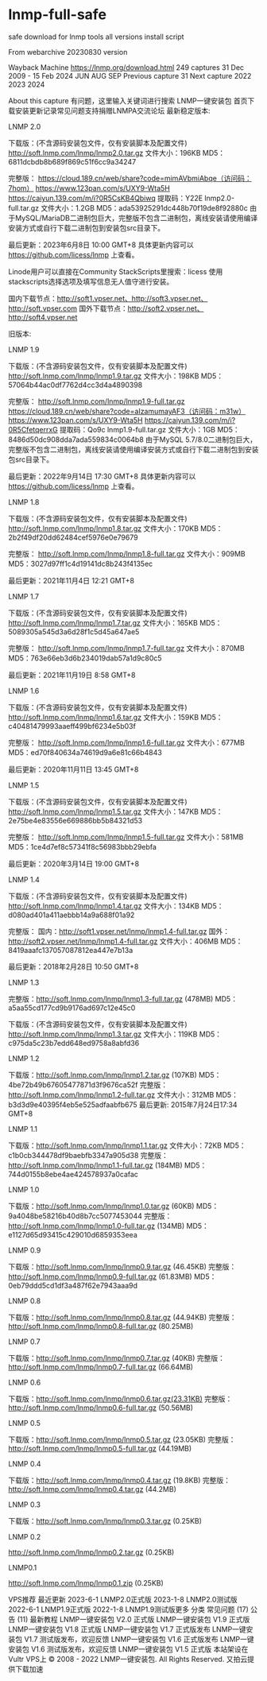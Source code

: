 # lnmp-full-safe
safe download for lnmp tools all versions install script

From  webarchive  20230830 version



Wayback Machine
https://lnmp.org/download.html
249 captures
31 Dec 2009 - 15 Feb 2024
JUN	AUG	SEP
Previous capture	31	Next capture
2022	2023	2024
  
 About this capture
有问题，这里输入关键词进行搜索
LNMP一键安装包
首页下载安装更新记录常见问题支持捐赠LNMPA交流论坛
最新稳定版本:

LNMP 2.0

下载版：(不含源码安装包文件，仅有安装脚本及配置文件)
http://soft.lnmp.com/lnmp/lnmp2.0.tar.gz
文件大小：196KB MD5：6811dcbdb8b689f869c51f6cc9a34247

完整版：
https://cloud.189.cn/web/share?code=mimAVbmiAbqe（访问码：7hom）
https://www.123pan.com/s/UXY9-Wta5H
https://caiyun.139.com/m/i?0R5CsKB4Qbiwq 提取码：Y22E
lnmp2.0-full.tar.gz 文件大小：1.2GB MD5：ada53925291dc448b70f19de8f92880c
由于MySQL/MariaDB二进制包巨大，完整版不包含二进制包，离线安装请使用编译安装方式或自行下载二进制包到安装包src目录下。

最后更新：2023年6月8日 10:00 GMT+8 具体更新内容可以 https://github.com/licess/lnmp 上查看。

Linode用户可以直接在Community StackScripts里搜索：licess 使用stackscripts选择选项及填写信息无人值守进行安装。

国内下载节点：http://soft1.vpser.net、http://soft3.vpser.net、http://soft.vpser.com
国外下载节点：http://soft2.vpser.net、http://soft4.vpser.net

旧版本:

LNMP 1.9

下载版：(不含源码安装包文件，仅有安装脚本及配置文件)
http://soft.lnmp.com/lnmp/lnmp1.9.tar.gz
文件大小：198KB MD5：57064b44ac0df7762d4cc3d4a4890398

完整版：
http://soft.lnmp.com/lnmp/lnmp1.9-full.tar.gz
https://cloud.189.cn/web/share?code=aIzamumayAF3（访问码：m31w）
https://www.123pan.com/s/UXY9-Wta5H
https://caiyun.139.com/m/i?0R5CfetqerrxG 提取码：Qo9c
lnmp1.9-full.tar.gz 文件大小：1GB MD5：8486d50dc908dda7ada559834c0064b8
由于MySQL 5.7/8.0二进制包巨大，完整版不包含二进制包，离线安装请使用编译安装方式或自行下载二进制包到安装包src目录下。

最后更新：2022年9月14日 17:30 GMT+8 具体更新内容可以 https://github.com/licess/lnmp 上查看。

LNMP 1.8

下载版：(不含源码安装包文件，仅有安装脚本及配置文件)
http://soft.lnmp.com/lnmp/lnmp1.8.tar.gz
文件大小：170KB MD5：2b2f49df20dd62484cef5976e0e79679

完整版：
http://soft.lnmp.com/lnmp/lnmp1.8-full.tar.gz
文件大小：909MB MD5：3027d97ff1c4d19141dc8b243f4135ec

最后更新：2021年11月4日 12:21 GMT+8

LNMP 1.7

下载版：(不含源码安装包文件，仅有安装脚本及配置文件)
http://soft.lnmp.com/lnmp/lnmp1.7.tar.gz
文件大小：165KB MD5：5089305a545d3a6d28f1c5d45a647ae5

完整版：
http://soft.lnmp.com/lnmp/lnmp1.7-full.tar.gz
文件大小：870MB MD5：763e66eb3d6b234019dab57a1d9c80c5

最后更新：2021年11月19日 8:58 GMT+8

LNMP 1.6

下载版：(不含源码安装包文件，仅有安装脚本及配置文件)
http://soft.lnmp.com/lnmp/lnmp1.6.tar.gz
文件大小：159KB MD5：c40481479993aaeff499bf6234e5b03f

完整版：
http://soft.lnmp.com/lnmp/lnmp1.6-full.tar.gz
文件大小：677MB MD5：ed70f840634a74619d9a6e81c66b4843

最后更新：2020年11月11日 13:45 GMT+8

LNMP 1.5

下载版：(不含源码安装包文件，仅有安装脚本及配置文件)
http://soft.lnmp.com/lnmp/lnmp1.5.tar.gz
文件大小：147KB MD5：2e75be4e83556e669886bb5b84321d53

完整版：
http://soft.lnmp.com/lnmp/lnmp1.5-full.tar.gz
文件大小：581MB MD5：1ce4d7ef8c57341f8c56983bbb29ebfa

最后更新：2020年3月14日 19:00 GMT+8

LNMP 1.4

下载版：(不含源码安装包文件，仅有安装脚本及配置文件)
http://soft.lnmp.com/lnmp/lnmp1.4.tar.gz
文件大小：134KB MD5：d080ad401a411aebbb14a9a688f01a92

完整版：
国内：http://soft1.vpser.net/lnmp/lnmp1.4-full.tar.gz
国外：http://soft2.vpser.net/lnmp/lnmp1.4-full.tar.gz
文件大小：406MB MD5：8419aaafc137057087812ea447e7b13a

最后更新：2018年2月28日 10:50 GMT+8

LNMP 1.3

完整版：http://soft.lnmp.com/lnmp/lnmp1.3-full.tar.gz  (478MB)
MD5：a5aa55cd177cd9b9176ad697c12e45c0

下载版：(不含源码安装包文件，仅有安装脚本及配置文件)
http://soft.lnmp.com/lnmp/lnmp1.3.tar.gz
文件大小：119KB MD5：c975da5c23b7edd648ed9758a8abfd36

LNMP 1.2

下载版：http://soft.lnmp.com/lnmp/lnmp1.2.tar.gz  (107KB)
MD5：4be72b49b67605477871d3f9676ca52f
完整版：http://soft.lnmp.com/lnmp/lnmp1.2-full.tar.gz
文件大小：312MB MD5：b3d3d9e40395f4eb5e525adfaabfb675
最后更新: 2015年7月24日17:34 GMT+8

LNMP 1.1

下载版：http://soft.lnmp.com/lnmp/lnmp1.1.tar.gz
文件大小：72KB MD5：c1b0cb344478df9baebfb3347a905d38
完整版：http://soft.lnmp.com/lnmp/lnmp1.1-full.tar.gz  (184MB)
MD5：744d0155b8ebe4ae424578937a0cafac


LNMP 1.0

下载版：http://soft.lnmp.com/lnmp/lnmp1.0.tar.gz  (60KB)
MD5：9a4048be58216b40d8b7cc5077453044
完整版：http://soft.lnmp.com/lnmp/lnmp1.0-full.tar.gz  (134MB)
MD5：e1127d65d93415c429010d6859353eea

LNMP 0.9

下载版：http://soft.lnmp.com/lnmp/lnmp0.9.tar.gz  (46.45KB)
完整版：http://soft.lnmp.com/lnmp/lnmp0.9-full.tar.gz  (61.83MB)
MD5：0eb79ddd5cd1df3a487f62e7943aaa9d

LNMP 0.8

下载版：http://soft.lnmp.com/lnmp/lnmp0.8.tar.gz  (44.94KB)
完整版：http://soft.lnmp.com/lnmp/lnmp0.8-full.tar.gz  (80.25MB)

LNMP 0.7

下载版：http://soft.lnmp.com/lnmp/lnmp0.7.tar.gz  (40KB)
完整版：http://soft.lnmp.com/lnmp/lnmp0.7-full.tar.gz  (66.64MB)

LNMP 0.6

下载版：http://soft.lnmp.com/lnmp/lnmp0.6.tar.gz(23.31KB)
完整版：http://soft.lnmp.com/lnmp/lnmp0.6-full.tar.gz  (50.56MB)

LNMP 0.5

下载版：http://soft.lnmp.com/lnmp/lnmp0.5.tar.gz  (23.05KB)
完整版：http://soft.lnmp.com/lnmp/lnmp0.5-full.tar.gz  (44.19MB)

LNMP 0.4

下载版：http://soft.lnmp.com/lnmp/lnmp0.4.tar.gz  (19.8KB)
完整版：http://soft.lnmp.com/lnmp/lnmp0.4.tar.gz  (44.2MB)

LNMP 0.3

下载版：http://soft.lnmp.com/lnmp/lnmp0.3.tar.gz  (0.25KB)

LNMP 0.2

http://soft.lnmp.com/lnmp/lnmp0.2.tar.gz  (0.25KB)

LNMP0.1

http://soft.lnmp.com/lnmp/lnmp0.1.zip  (0.25KB)

VPS推荐
最近更新
2023-6-1 LNMP2.0正式版
2023-1-8 LNMP2.0测试版
2022-6-1 LNMP1.9正式版
2022-1-8 LNMP1.9测试版更多
分类
常见问题 (17)
公告 (11)
最新教程
LNMP一键安装包 V2.0 正式版
LNMP一键安装包 V1.9 正式版
LNMP一键安装包 V1.8 正式版
LNMP一键安装包 V1.7 正式版发布
LNMP一键安装包 V1.7 测试版发布，欢迎反馈
LNMP一键安装包 V1.6 正式版发布
LNMP一键安装包 V1.6 测试版发布，欢迎反馈
LNMP一键安装包 V1.5 正式版
本站架设在Vultr VPS上
© 2008 - 2022 LNMP一键安装包. All Rights Reserved. 又拍云提供下载加速
